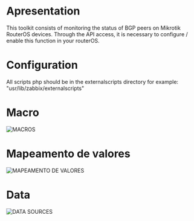 # Apresentation
This toolkit consists of monitoring the status of BGP peers on Mikrotik RouterOS devices. Through the API access, it is necessary to configure / enable this function in your routerOS.

# Configuration
All scripts php should be in the externalscripts directory for example: "usr/lib/zabbix/externalscripts"
# Macro
![MACROS](https://i.ibb.co/44sm7hx/macroBGP.png)

# Mapeamento de valores
![MAPEAMENTO DE VALORES](https://i.ibb.co/89cWSHg/mapeamento-de-valores.png)

# Data
![DATA SOURCES](https://i.ibb.co/w4tR5Dp/data-sources.png)

